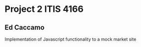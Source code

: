 # Project 2 ITIS 4166

## Ed Caccamo
Implementation of Javascript functionality to a mock market site
